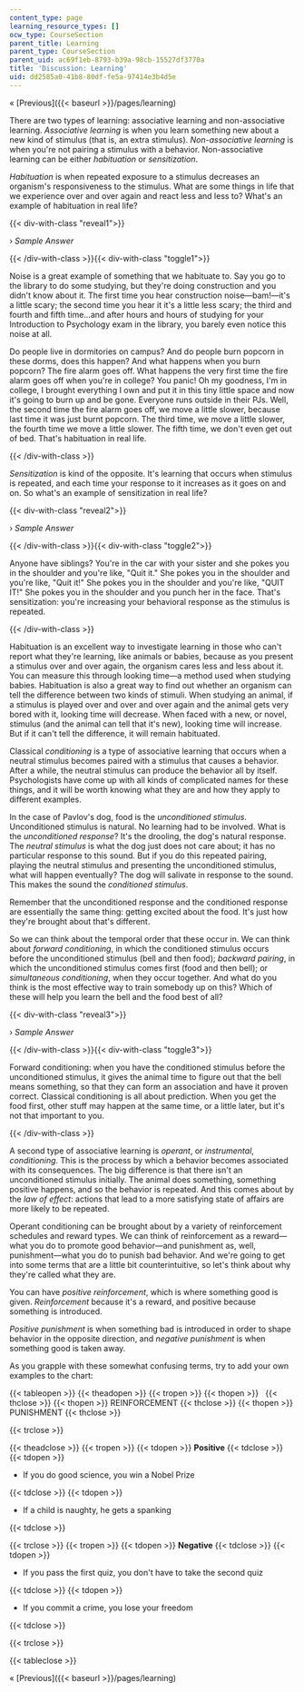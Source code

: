 ```yaml
---
content_type: page
learning_resource_types: []
ocw_type: CourseSection
parent_title: Learning
parent_type: CourseSection
parent_uid: ac69f1eb-8793-b39a-98cb-15527df3770a
title: 'Discussion: Learning'
uid: dd2585a0-41b8-80df-fe5a-97414e3b4d5e
---
```


« [Previous]({{< baseurl >}}/pages/learning)

There are two types of learning: associative learning and non-associative learning. _Associative learning_ is when you learn something new about a new kind of stimulus (that is, an extra stimulus). _Non-associative learning_ is when you're not pairing a stimulus with a behavior. Non-associative learning can be either _habituation_ or _sensitization_.

_Habituation_ is when repeated exposure to a stimulus decreases an organism's responsiveness to the stimulus. What are some things in life that we experience over and over again and react less and less to? What's an example of habituation in real life?

{{< div-with-class "reveal1">}}

› _Sample Answer_

{{< /div-with-class >}}{{< div-with-class "toggle1">}}

Noise is a great example of something that we habituate to. Say you go to the library to do some studying, but they're doing construction and you didn't know about it. The first time you hear construction noise—bam!—it's a little scary; the second time you hear it it's a little less scary; the third and fourth and fifth time…and after hours and hours of studying for your Introduction to Psychology exam in the library, you barely even notice this noise at all.

Do people live in dormitories on campus? And do people burn popcorn in these dorms, does this happen? And what happens when you burn popcorn? The fire alarm goes off. What happens the very first time the fire alarm goes off when you're in college? You panic! Oh my goodness, I'm in college, I brought everything I own and put it in this tiny little space and now it's going to burn up and be gone. Everyone runs outside in their PJs. Well, the second time the fire alarm goes off, we move a little slower, because last time it was just burnt popcorn. The third time, we move a little slower, the fourth time we move a little slower. The fifth time, we don't even get out of bed. That's habituation in real life.

{{< /div-with-class >}}

_Sensitization_ is kind of the opposite. It's learning that occurs when stimulus is repeated, and each time your response to it increases as it goes on and on. So what's an example of sensitization in real life?

{{< div-with-class "reveal2">}}

› _Sample Answer_

{{< /div-with-class >}}{{< div-with-class "toggle2">}}

Anyone have siblings? You're in the car with your sister and she pokes you in the shoulder and you're like, "Quit it." She pokes you in the shoulder and you're like, "Quit it!" She pokes you in the shoulder and you're like, "QUIT IT!" She pokes you in the shoulder and you punch her in the face. That's sensitization: you're increasing your behavioral response as the stimulus is repeated.

{{< /div-with-class >}}

Habituation is an excellent way to investigate learning in those who can't report what they're learning, like animals or babies, because as you present a stimulus over and over again, the organism cares less and less about it. You can measure this through looking time—a method used when studying babies. Habituation is also a great way to find out whether an organism can tell the difference between two kinds of stimuli. When studying an animal, if a stimulus is played over and over and over again and the animal gets very bored with it, looking time will decrease. When faced with a new, or novel, stimulus (and the animal can tell that it's new), looking time will increase. But if it can't tell the difference, it will remain habituated.

Classical _conditioning_ is a type of associative learning that occurs when a neutral stimulus becomes paired with a stimulus that causes a behavior. After a while, the neutral stimulus can produce the behavior all by itself. Psychologists have come up with all kinds of complicated names for these things, and it will be worth knowing what they are and how they apply to different examples.

In the case of Pavlov's dog, food is the _unconditioned stimulus_. Unconditioned stimulus is natural. No learning had to be involved. What is the _unconditioned response_? It's the drooling, the dog's natural response. The _neutral stimulus_ is what the dog just does not care about; it has no particular response to this sound. But if you do this repeated pairing, playing the neutral stimulus and presenting the unconditioned stimulus, what will happen eventually? The dog will salivate in response to the sound. This makes the sound the _conditioned stimulus_.

Remember that the unconditioned response and the conditioned response are essentially the same thing: getting excited about the food. It's just how they're brought about that's different.

So we can think about the temporal order that these occur in. We can think about _forward conditioning_, in which the conditioned stimulus occurs before the unconditioned stimulus (bell and then food); _backward pairing_, in which the unconditioned stimulus comes first (food and then bell); or _simultaneous conditioning_, when they occur together. And what do you think is the most effective way to train somebody up on this? Which of these will help you learn the bell and the food best of all?

{{< div-with-class "reveal3">}}

› _Sample Answer_

{{< /div-with-class >}}{{< div-with-class "toggle3">}}

Forward conditioning: when you have the conditioned stimulus before the unconditioned stimulus, it gives the animal time to figure out that the bell means something, so that they can form an association and have it proven correct. Classical conditioning is all about prediction. When you get the food first, other stuff may happen at the same time, or a little later, but it's not that important to you.

{{< /div-with-class >}}

A second type of associative learning is _operant_, or _instrumental_, _conditioning_. This is the process by which a behavior becomes associated with its consequences. The big difference is that there isn't an unconditioned stimulus initially. The animal does something, something positive happens, and so the behavior is repeated. And this comes about by the _law of effect_: actions that lead to a more satisfying state of affairs are more likely to be repeated.

Operant conditioning can be brought about by a variety of reinforcement schedules and reward types. We can think of reinforcement as a reward—what you do to promote good behavior—and punishment as, well, punishment—what you do to punish bad behavior. And we're going to get into some terms that are a little bit counterintuitive, so let's think about why they're called what they are.

You can have _positive reinforcement_, which is where something good is given. _Reinforcement_ because it's a reward, and positive because something is introduced.

_Positive punishment_ is when something bad is introduced in order to shape behavior in the opposite direction, and _negative punishment_ is when something good is taken away.

As you grapple with these somewhat confusing terms, try to add your own examples to the chart:

{{< tableopen >}}
{{< theadopen >}}
{{< tropen >}}
{{< thopen >}}
 
{{< thclose >}}
{{< thopen >}}
REINFORCEMENT
{{< thclose >}}
{{< thopen >}}
PUNISHMENT
{{< thclose >}}

{{< trclose >}}

{{< theadclose >}}
{{< tropen >}}
{{< tdopen >}}
**Positive**
{{< tdclose >}}
{{< tdopen >}}


*   If you do good science, you win a Nobel Prize




{{< tdclose >}}
{{< tdopen >}}


*   If a child is naughty, he gets a spanking




{{< tdclose >}}

{{< trclose >}}
{{< tropen >}}
{{< tdopen >}}
**Negative**
{{< tdclose >}}
{{< tdopen >}}


*   If you pass the first quiz, you don't have to take the second quiz




{{< tdclose >}}
{{< tdopen >}}


*   If you commit a crime, you lose your freedom




{{< tdclose >}}

{{< trclose >}}

{{< tableclose >}}

« [Previous]({{< baseurl >}}/pages/learning)